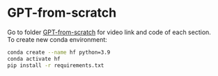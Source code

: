 # GPT-from-scratch  
Go to folder [GPT-from-scratch](./Unboxing%20GPT/) for video link and code of each section.  
To create new conda environment:  
```bash
conda create --name hf python=3.9
conda activate hf
pip install -r requirements.txt
```